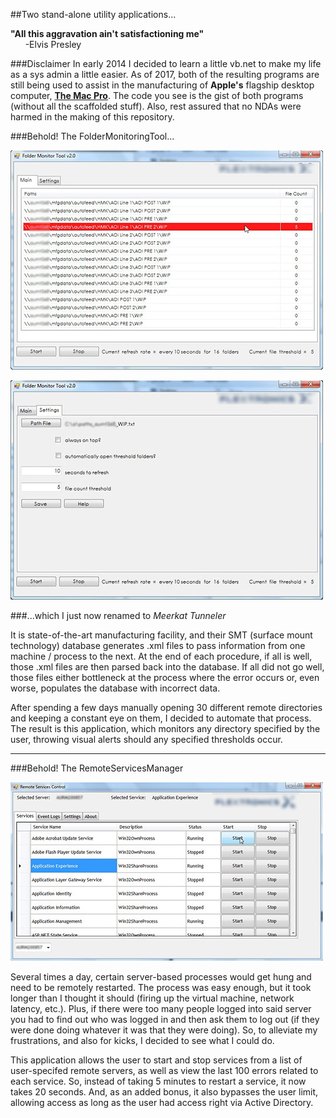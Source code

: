 ##Two stand-alone utility applications...

**"All this aggravation ain't satisfactioning me"**<br>
&nbsp;&nbsp;&nbsp;&nbsp;&nbsp;&nbsp;-Elvis Presley

###Disclaimer
In early 2014 I decided to learn a little vb.net to make my life as a sys admin a little easier. As of 2017, both of the resulting programs are still being used to assist in the manufacturing of **Apple's** flagship desktop computer, **[The Mac Pro](https://www.apple.com/mac-pro/)**. The code you see is the gist of both programs (without all the scaffolded stuff). Also, rest assured that no NDAs were harmed in the making of this repository.

###Behold! The FolderMonitoringTool...

![](images/FolderMonitoringTool_main.jpg)

![](images/FolderMonitoringTool_options.jpg)

###...which I just now renamed to *Meerkat Tunneler*

It is state-of-the-art manufacturing facility, and their SMT (surface mount technology) database generates .xml files to pass information from one machine / process to the next.  At the end of each procedure, if all is well, those .xml files are then parsed back into the database. If all did not go well, those files either bottleneck at the process where the error occurs or, even worse, populates the database with incorrect data.

After spending a few days manually opening 30 different remote directories and keeping a constant eye on them, I decided to automate that process. The result is this application, which monitors any directory specified by the user, throwing visual alerts should any specified thresholds occur.

---

###Behold! The RemoteServicesManager

![](images/RemoteServicesControl.jpg)

Several times a day, certain server-based processes would get hung and need to be remotely restarted.  The process was easy enough, but it took longer than I thought it should (firing up the virtual machine, network latency, etc.).  Plus, if there were too many people logged into said server you had to find out who was logged in and then ask them to log out (if they were done doing whatever it was that they were doing).  So, to alleviate my frustrations, and also for kicks, I decided to see what I could do.

This application allows the user to start and stop services from a list of user-specifed remote servers, as well as view the last 100 errors related to each service.  So, instead of taking 5 minutes to restart a service, it now takes 20 seconds.  And, as an added bonus, it also bypasses the user limit, allowing access as long as the user had access right via Active Directory.

